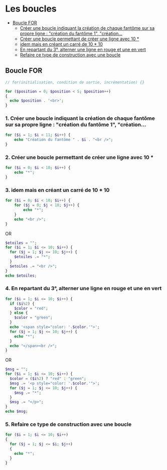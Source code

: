# Les boucles

<!-- TOC -->

- [Boucle FOR](#boucle-for)
  - [Créer une boucle indiquant la création de chaque fantôme sur sa propre ligne : "création du fantôme 1", "création…](#créer-une-boucle-indiquant-la-création-de-chaque-fantôme-sur-sa-propre-ligne--création-du-fantôme-1-création)
  - [Créer une boucle permettant de créer une ligne avec 10 *](#créer-une-boucle-permettant-de-créer-une-ligne-avec-10-)
  - [idem mais en créant un carré de 10 * 10](#idem-mais-en-créant-un-carré-de-10--10)
  - [En repartant du 3°, alterner une ligne en rouge et une en vert](#en-repartant-du-3°-alterner-une-ligne-en-rouge-et-une-en-vert)
  - [Refaire ce type de construction avec une boucle](#refaire-ce-type-de-construction-avec-une-boucle)

<!-- /TOC -->

## Boucle FOR

```php
// for(initialisation, condition de sortie, incrémentation) {}

for ($position = 0; $position < 5; $position++)
{
  echo $position . '<br>';
}
```

### 1. Créer une boucle indiquant la création de chaque fantôme sur sa propre ligne : "création du fantôme 1", "création…

```php
for ($i = 1; $i < 11; $i++) {
    echo "Création du fantôme " . $i . "<br />";
}
```

### 2. Créer une boucle permettant de créer une ligne avec 10 *

```php
for ($i = 0; $i < 10; $i++) {
    echo "*";
}
```

### 3. idem mais en créant un carré de 10 * 10

```php
for ($i = 0; $i < 10; $i++) {
    for ($j = 0; $j < 10; $j++) {
        echo "*";
    }
    echo "<br />";
}
```

OR

```php
$etoiles = "";
for ($i = 1; $i <= 10; $i++) {
  for ($j = 1; $j <= 10; $j++) {
    $etoiles .= "*";
  }
  $etoiles .= "<br />";
}
echo $etoiles;
```

### 4. En repartant du 3°, alterner une ligne en rouge et une en vert

```php
for ($i = 1; $i <= 10; $i++) {
  if ($i%2) {
    $color = "red";
  } else {
    $color = "green";
  }
  echo '<span style="color: '.$color.'">';
  for ($j = 1; $j <= 10; $j++) {
    echo "*";
  }
  echo "</span><br />";
}
```

OR

```php
$msg = "";
for ($i = 1; $i <= 10; $i++) {
  $color = ($i%2) ? "red" : "green";
  $msg .= '<p style="color: '.$color.'">';
  for ($j = 1; $j <= 10; $j++) {
    $msg .= "*";
  }
  $msg .= "</p>";
}
echo $msg;
```

### 5. Refaire ce type de construction avec une boucle

```php
for ($i = 1; $i <= 10; $i++)
{
  for ($j = 1; $j <= $i; $j++)
  {
    echo "*";
  }
}
```
